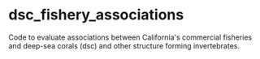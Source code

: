 # dsc_fishery_associations
Code to evaluate associations between California's commercial fisheries and deep-sea corals (dsc) and other structure forming invertebrates.
